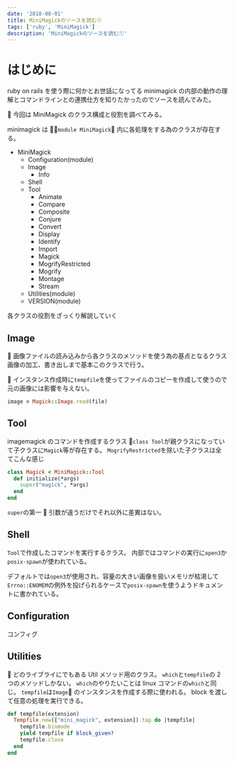```yaml
---
date: '2018-08-01'
title: MiniMagickのソースを読む①
tags: ['ruby', 'MiniMagick']
description: 'MiniMagickのソースを読む①'
---
```


# はじめに

ruby on rails を使う際に何かとお世話になってる minimagick の内部の動作の理解とコマンドラインとの連携仕方を知りたかったのでソースを読んでみた。

 今回は MiniMagick のクラス構成と役割を調べてみる。

minimagick は `module MiniMagick` 内に各処理をする為のクラスが存在する。

- MiniMagick
  - Configuration(module)
  - Image
    - Info
  - Shell
  - Tool
    - Animate
    - Compare
    - Composite
    - Conjure
    - Convert
    - Display
    - Identify
    - Import
    - Magick
    - MogrifyRestricted
    - Mogrify
    - Montage
    - Stream
  - Utilities(module)
  - VERSION(module)

各クラスの役割をざっくり解説していく

## Image

 画像ファイルの読み込みから各クラスのメソッドを使う為の基点となるクラス
画像の加工、書き出しまで基本このクラスで行う。

 インスタンス作成時に`tempfile`を使ってファイルのコピーを作成して使うので元の画像には影響を与えない。

```ruby
image = Magick::Image.read(file)
```

## Tool

imagemagick のコマンドを作成するクラス
`class Tool`が親クラスになっていて子クラスに`Magick`等が存在する。
`MogrifyRestricted`を除いた子クラスは全てこんな感じ

```ruby
class Magick < MiniMagick::Tool
  def initialize(*args)
    super("magick", *args)
  end
end
```

`super`の第一  引数が違うだけでそれ以外に差異はない。

## Shell

`Tool`で作成したコマンドを実行するクラス。
内部ではコマンドの実行に`open3`か`posix-spawn`が使われている。

デフォルトでは`open3`が使用され、容量の大きい画像を扱いメモリが枯渇して`Errno::ENOMEM`の例外を投げられるケースで`posix-spawn`を使うようドキュメントに書かれている。

## Configuration

コンフィグ

## Utilities

 どのライブライにでもある Util メソッド用のクラス。
`which`と`tempfile`の 2 つのメソッドしかない。
`which`のやりたいことは linux コマンドの`which`と同じ。
`tempfile`は`Image` のインスタンスを作成する際に使われる。
block を渡して任意の処理を実行できる。

```ruby
def tempfile(extension)
  Tempfile.new(["mini_magick", extension]).tap do |tempfile|
    tempfile.binmode
    yield tempfile if block_given?
    tempfile.close
  end
end
```
